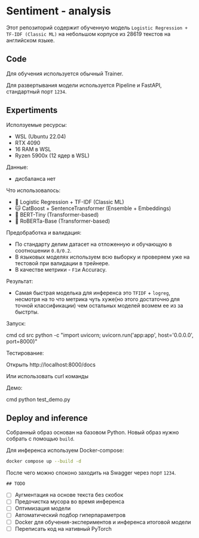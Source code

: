 # Sentiment - analysis

Этот репозиторий содержит обученную модель `Logistic Regression + TF-IDF (Classic ML)` на небольшом корпусе из 28619 текстов на английском языке.

## Code

Для обучения используется обычный Trainer.

Для развертывания модели используется Pipeline и FastAPI, стандартный порт `1234`.

## Expertiments

Исползуемые ресурсы:
- WSL (Ubuntu 22.04)
- RTX 4090
- 16 RAM в WSL
- Ryzen 5900x (12 ядер в WSL)

Данные:
- дисбаланса нет

Что использовалось:
- 🔵 Logistic Regression + TF-IDF (Classic ML)
- 🐱 CatBoost + SentenceTransformer (Ensemble + Embeddings)
- 🤖 BERT-Tiny (Transformer-based)
- 🦾 RoBERTa-Base (Transformer-based)

Предобработка и валидация:
- По стандарту делим датасет на отложенную и обучающую в соотношении `0.8/0.2`.
- В языковых моделях используем всю выборку и проверяем уже на тестовой при валидации в трейнере.
- В качестве метрики - `F1`и Accuracy.

Результат:
- Самая быстрая моделька для инференса это `TFIDF` + `logreg`, несмотря на то что метрика чуть хуже(но этого достаточно для точной классификации) чем остальных моделей возмем ее из за быстрты.

Запуск:

cmd
cd src
python -c "import uvicorn; uvicorn.run('app:app', host='0.0.0.0', port=8000)"

Тестирование:

Открыть http://localhost:8000/docs

Или использовать curl команды

Демо:

cmd
python test_demo.py

## Deploy and inference

Собранный образ основан на базовом Python. Новый образ нужно собрать с помощью `build`.

Для инференса используем Docker-compose:

```bash
docker compose up --build -d
```

После чего можно споконо заходить на Swagger через порт `1234`.

    ## TODO

- [ ] Аугментация на основе текста без скобок
- [ ] Предочистка мусора во время инференса
- [ ] Оптимизация модели
- [ ] Автоматический подбор гиперпараметров
- [ ] Docker для обучения-экспериментов и инференса итоговой модели
- [ ] Переписать код на нативный PyTorch
